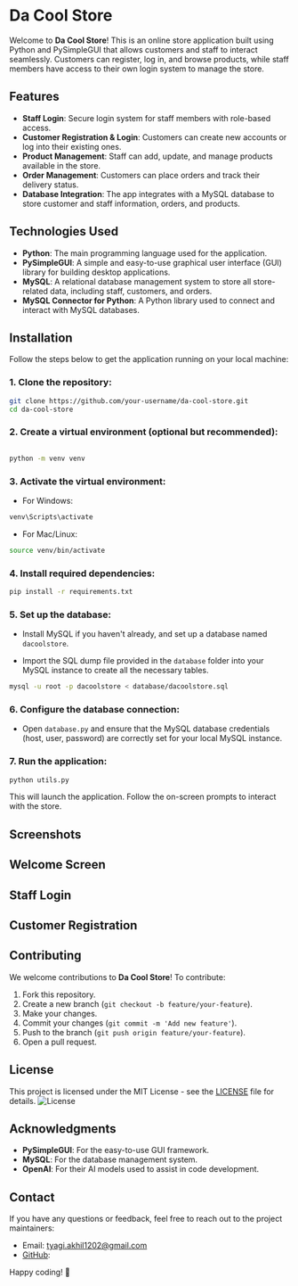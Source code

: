 
# Da Cool Store

Welcome to **Da Cool Store**! This is an online store application built using Python and PySimpleGUI that allows customers and staff to interact seamlessly. Customers can register, log in, and browse products, while staff members have access to their own login system to manage the store.

## Features

- **Staff Login**: Secure login system for staff members with role-based access.
- **Customer Registration & Login**: Customers can create new accounts or log into their existing ones.
- **Product Management**: Staff can add, update, and manage products available in the store.
- **Order Management**: Customers can place orders and track their delivery status.
- **Database Integration**: The app integrates with a MySQL database to store customer and staff information, orders, and products.

## Technologies Used

- **Python**: The main programming language used for the application.
- **PySimpleGUI**: A simple and easy-to-use graphical user interface (GUI) library for building desktop applications.
- **MySQL**: A relational database management system to store all store-related data, including staff, customers, and orders.
- **MySQL Connector for Python**: A Python library used to connect and interact with MySQL databases.

## Installation

Follow the steps below to get the application running on your local machine:

### 1. Clone the repository:

```bash
git clone https://github.com/your-username/da-cool-store.git
cd da-cool-store
```
### 2. Create a virtual environment (optional but recommended):
```bash

python -m venv venv
```
### 3. Activate the virtual environment:
- For Windows:

```bash
venv\Scripts\activate
```
- For Mac/Linux:

```bash
source venv/bin/activate
```
### 4. Install required dependencies:
```bash
pip install -r requirements.txt
```
### 5. Set up the database:
- Install MySQL if you haven't already, and set up a database named ```dacoolstore```.

- Import the SQL dump file provided in the ```database``` folder into your MySQL instance to create all the necessary tables.

```bash
mysql -u root -p dacoolstore < database/dacoolstore.sql
```
### 6. Configure the database connection:
- Open ```database.py``` and ensure that the MySQL database credentials (host, user, password) are correctly set for your local MySQL instance.

### 7. Run the application:
```bash
python utils.py
```
This will launch the application. Follow the on-screen prompts to interact with the store.

## Screenshots
## Welcome Screen
## Staff Login
## Customer Registration

## Contributing
We welcome contributions to **Da Cool Store**! To contribute:

1. Fork this repository.
2. Create a new branch (```git checkout -b feature/your-feature```).
3. Make your changes.
4. Commit your changes (```git commit -m 'Add new feature'```).
5. Push to the branch (```git push origin feature/your-feature```).
6. Open a pull request.

## License

This project is licensed under the MIT License - see the [LICENSE](LICENSE) file for details.
![License](https://img.shields.io/badge/license-MIT-blue.svg)

## Acknowledgments
- **PySimpleGUI**: For the easy-to-use GUI framework.
- **MySQL**: For the database management system.
- **OpenAI**: For their AI models used to assist in code development.

## Contact
If you have any questions or feedback, feel free to reach out to the project maintainers:
- Email: [tyagi.akhil1202@gmail.com](mailto:tyagi.akhil1202@gmail.com)
- [GitHub](https://github.com/akh1l1202):

Happy coding! 🎉


